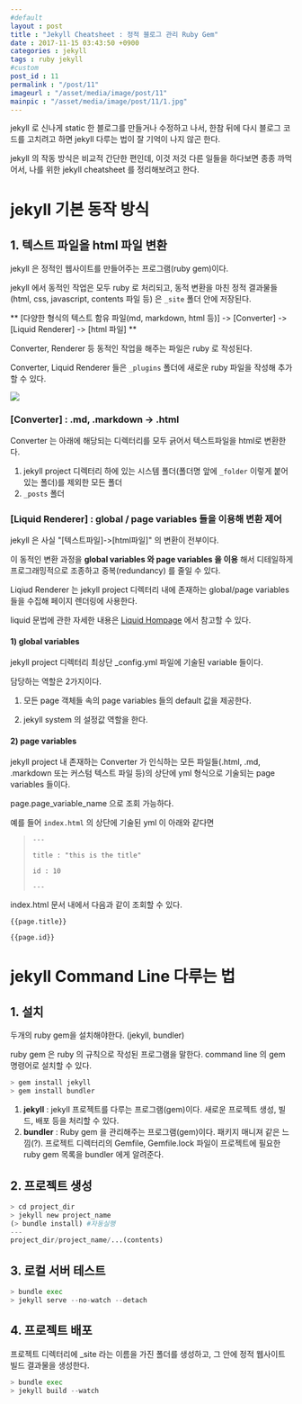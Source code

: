 ```yaml
---
#default
layout : post
title : "Jekyll Cheatsheet : 정적 블로그 관리 Ruby Gem"
date : 2017-11-15 03:43:50 +0900
categories : jekyll
tags : ruby jekyll 
#custom
post_id : 11
permalink : "/post/11"
imageurl : "/asset/media/image/post/11"
mainpic : "/asset/media/image/post/11/1.jpg"
---
```


jekyll 로 신나게 static 한 블로그를 만들거나 수정하고 나서, 한참 뒤에 다시 블로그 코드를 고치려고 하면 jekyll 다루는 법이 잘 기억이 나지 않곤 한다.

jekyll 의 작동 방식은 비교적 간단한 편인데, 이것 저것 다른 일들을 하다보면 종종 까먹어서, 나를 위한 jekyll cheatsheet 를 정리해보려고 한다.


# jekyll 기본 동작 방식

## 1. 텍스트 파일을 html 파일 변환

jekyll 은 정적인 웹사이트를 만들어주는 프로그램(ruby gem)이다.

jekyll 에서 동적인 작업은 모두 ruby 로 처리되고, 동적 변환을 마친  정적 결과물들 (html, css, javascript, contents 파일 등) 은 `_site` 폴더 안에 저장된다.

** [다양한 형식의 텍스트 함유 파일(md, markdown, html 등)] -> [Converter] -> [Liquid Renderer] -> [html 파일] **

Converter, Renderer 등 동적인 작업을 해주는 파일은 ruby 로 작성된다.

Converter, Liquid Renderer 들은 `_plugins` 폴더에 새로운 ruby 파일을 작성해 추가할 수 있다.


![]({{page.imageurl}}/1.jpg)

### [Converter] : .md, .markdown -> .html

Converter 는 아래에 해당되는 디렉터리를 모두 긁어서 텍스트파일을 html로 변환한다.

1. jekyll project 디렉터리 하에 있는 시스템 폴더(폴더명 앞에 `_folder` 이렇게 붙어있는 폴더)를 제외한 모든 폴더
2. `_posts` 폴더

###  [Liquid Renderer] : global / page variables 들을 이용해 변환 제어

jekyll 은 사실 "[텍스트파일]->[html파일]" 의 변환이 전부이다.

이 동적인 변환 과정을 **global variables 와 page variables 을 이용** 해서 디테일하게 프로그래밍적으로 조종하고 중복(redundancy) 를 줄일 수 있다.

Liqiud Renderer 는 jekyll project 디렉터리 내에 존재하는 global/page variables 들을 수집해 페이지 렌더링에 사용한다.

liquid 문법에 관한 자세한 내용은 [Liquid Hompage](http://shopify.github.io/liquid/) 에서 참고할 수 있다.

#### 1) global variables

jekyll project 디렉터리 최상단 \_config.yml 파일에 기술된 variable 들이다.

담당하는 역할은 2가지이다.

1. 모든 page 객체들 속의 page variables 들의 default 값을 제공한다.

2. jekyll system 의 설정값 역할을 한다.






#### 2) page variables

jekyll project 내 존재하는 Converter 가 인식하는 모든 파일들(.html, .md, .markdown 또는 커스텀 텍스트 파일 등)의 상단에 yml 형식으로 기술되는 page variables 들이다.

page.page_variable_name 으로 조회 가능하다.

예를 들어 `index.html` 의 상단에 기술된 yml 이 아래와 같다면

> `---`
>
> `title : "this is the title" `
>
> `id : 10`
>
> `---`

index.html 문서 내에서 다음과 같이 조회할 수 있다.

`{{page.title}}`

`{{page.id}}`

# jekyll Command Line 다루는 법

## 1. 설치

두개의 ruby gem을 설치해야한다. (jekyll, bundler)

ruby gem 은 ruby 의 규칙으로 작성된 프로그램을 말한다. command line 의 gem 명령어로 설치할 수 있다.


```python
> gem install jekyll
> gem install bundler
```

1. **jekyll** : jekyll 프로젝트를 다루는 프로그램(gem)이다. 새로운 프로젝트 생성, 빌드, 배포 등을 처리할 수 있다.
2. **bundler** : Ruby gem 을 관리해주는 프로그램(gem)이다. 패키지 매니져 같은 느낌(?). 프로젝트 디렉터리의 Gemfile, Gemfile.lock 파일이 프로젝트에 필요한 ruby gem 목록을 bundler 에게 알려준다.


## 2. 프로젝트 생성


```python
> cd project_dir
> jekyll new project_name
(> bundle install) #자동실행
---
project_dir/project_name/...(contents)
```

## 3. 로컬 서버 테스트



```python
> bundle exec  
> jekyll serve --no-watch --detach
```


## 4. 프로젝트 배포

프로젝트 디렉터리에 \_site 라는 이름을 가진 폴더를 생성하고, 그 안에 정적 웹사이트 빌드 결과물을 생성한다.


```python
> bundle exec  
> jekyll build --watch
```
